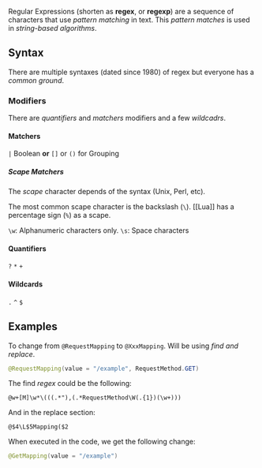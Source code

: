 Regular Expressions (shorten as **regex**, or **regexp**) are a sequence of characters that use *pattern matching* in text. This *pattern matches* is used in *string-based algorithms*.

## Syntax
There are multiple syntaxes (dated since 1980) of regex but everyone has a *common ground*.

### Modifiers
There are *quantifiers* and *matchers* modifiers and a few *wildcadrs*.

#### Matchers
`|` Boolean **or**
`[]` or `()` for Grouping

##### Scape Matchers
The *scape* character depends of the syntax (Unix, Perl, etc).

The most common scape character is the backslash (`\`). [[Lua]] has a percentage sign (`%`) as a scape.

`\w`: Alphanumeric characters only.
`\s`: Space characters

#### Quantifiers
`?`
`*`
`+`

#### Wildcards
`.`
`^`
`$`

## Examples

To change from `@RequestMapping` to `@XxxMapping`. Will be using *find and replace*.

```java
@RequestMapping(value = "/example", RequestMethod.GET)
```

The find *regex* could be the following:
```regex
@w+[M]\w*\(((.*"),(.*RequestMethod\W(.{1})(\w+)))
```

And in the replace section:
```regex
@$4\L$5Mapping($2
```

When executed in the code, we get the following change:
```java
@GetMapping(value = "/example")
```